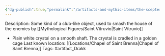 ```yaml
---
{"dg-publish":true,"permalink":"/artifacts-and-mythic-items/the-scepter-of-saint-vitruvio/","noteIcon":""}
---
```


Description: Some kind of a club-like object, used to smash the house of the enemies by [[Mythological Figures/Saint Vitruvio\|Saint Vitruvio]]
- Plain white crystal on a smooth shaft. The crystal is cradled in a golden cage
Last known location: [[Locations/Chapel of Saint Brenna\|Chapel of Saint Brenna]]
Tags: #artifact_Drakk

